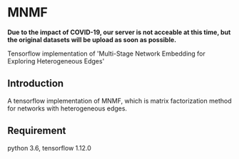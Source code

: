 # MNMF

**Due to the impact of COVID-19, our server is not acceable at this time, but the original datasets will be upload as soon as possible.**    

Tensorflow implementation of 'Multi-Stage Network Embedding for Exploring Heterogeneous Edges'  

## Introduction
A tensorflow implementation of MNMF, which is matrix factorization method for networks with heterogeneous edges.

## Requirement
python 3.6, tensorflow 1.12.0   
